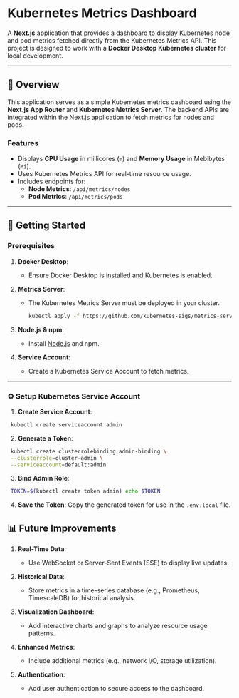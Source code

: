 
# Kubernetes Metrics Dashboard

A **Next.js** application that provides a dashboard to display Kubernetes node and pod metrics fetched directly from the Kubernetes Metrics API. This project is designed to work with a **Docker Desktop Kubernetes cluster** for local development.

---

## 📝 Overview

This application serves as a simple Kubernetes metrics dashboard using the **Next.js App Router** and **Kubernetes Metrics Server**. The backend APIs are integrated within the Next.js application to fetch metrics for nodes and pods.

### **Features**
- Displays **CPU Usage** in millicores (`m`) and **Memory Usage** in Mebibytes (`Mi`).
- Uses Kubernetes Metrics API for real-time resource usage.
- Includes endpoints for:
  - **Node Metrics**: `/api/metrics/nodes`
  - **Pod Metrics**: `/api/metrics/pods`

---

## 🚀 Getting Started

### Prerequisites

1. **Docker Desktop**:
   - Ensure Docker Desktop is installed and Kubernetes is enabled.

2. **Metrics Server**:
   - The Kubernetes Metrics Server must be deployed in your cluster.
     ```bash
     kubectl apply -f https://github.com/kubernetes-sigs/metrics-server/releases/latest/download/components.yaml
     ```

3. **Node.js & npm**:
   - Install [Node.js](https://nodejs.org/) and npm.

4. **Service Account**:
   - Create a Kubernetes Service Account to fetch metrics.

---

### ⚙️ Setup Kubernetes Service Account

1. **Create Service Account**:
  ```bash
   kubectl create serviceaccount admin
 ```

2. **Generate a Token**:
  ```bash
   kubectl create clusterrolebinding admin-binding \
   --clusterrole=cluster-admin \
   --serviceaccount=default:admin
 ```
3. **Bind Admin Role**:
  ```bash
   TOKEN=$(kubectl create token admin) echo $TOKEN
 ```
 4. **Save the Token**:
  Copy the generated token for use in the `.env.local` file.

## 📊 Future Improvements

1.  **Real-Time Data**:

    -   Use WebSocket or Server-Sent Events (SSE) to display live updates.
2.  **Historical Data**:

    -   Store metrics in a time-series database (e.g., Prometheus, TimescaleDB) for historical analysis.
3.  **Visualization Dashboard**:

    -   Add interactive charts and graphs to analyze resource usage patterns.
4.  **Enhanced Metrics**:

    -   Include additional metrics (e.g., network I/O, storage utilization).
5.  **Authentication**:

    -   Add user authentication to secure access to the dashboard.

